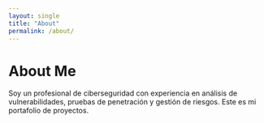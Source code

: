 ```yaml
---
layout: single
title: "About"
permalink: /about/
---
```


# About Me
Soy un profesional de ciberseguridad con experiencia en análisis de vulnerabilidades, pruebas de penetración y gestión de riesgos. Este es mi portafolio de proyectos.
